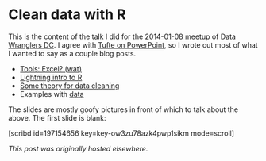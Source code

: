 # Clean data with R



This is the content of the talk I did for the&#160;<a href="http://www.meetup.com/Data-Wranglers-DC/events/154160282/">2014-01-08 meetup</a> of&#160;<a href="http://www.meetup.com/Data-Wranglers-DC/">Data Wranglers DC</a>. I agree with <a href="http://users.ha.uth.gr/tgd/pt0501/09/Tufte.pdf">Tufte on PowerPoint</a>, so I wrote out most of what I wanted to say as a couple blog posts.

<ul>
	<li><a href="http://planspace.org/2013/12/31/excel-two-thousand-and-wat/">Tools: Excel? (wat)</a></li>
	<li><a href="http://planspace.org/2014/01/01/the-shortest-introduction-to-r-2/">Lightning intro to R</a></li>
	<li><a href="http://planspace.org/2014/01/04/some-theory-and-practice-for-data-cleaning/">Some theory for data cleaning</a></li>
	<li>Examples with <a href="https://github.com/ajschumacher/clean_data_with_R">data</a>
</li>
</ul>
The slides are mostly goofy pictures in front of which to talk about the above. The first slide is blank:

[scribd id=197154656 key=key-ow3zu78azk4pwp1sikm mode=scroll]



*This post was originally hosted elsewhere.*
